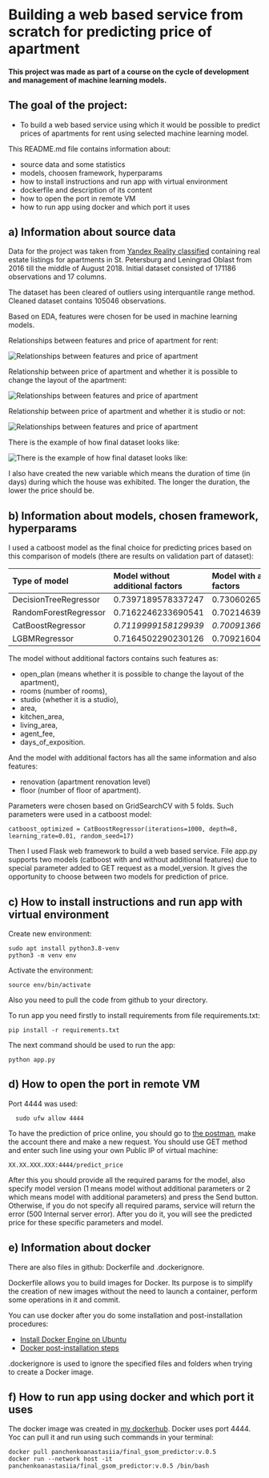 # Building a web based service from scratch for predicting price of apartment

#### This project was made as part of a course on the cycle of development and management of machine learning models.

## The goal of the project:
* To build a web based service using which it would be possible to predict prices of apartments for rent using selected machine learning model.

This README.md file contains information about:
* source data and some statistics
* models, choosen framework, hyperparams 
* how to install instructions and run app with virtual environment
* dockerfile and description of its content
* how to open the port in remote VM
* how to run app using docker and which port it uses

## a) Information about source data

Data for the project was taken from [Yandex Reality classified](https://realty.yandex.ru) containing real estate listings for apartments in St. Petersburg and Leningrad Oblast from 2016 till the middle of August 2018.
Initial dataset consisted of 171186 observations and 17 columns.

The dataset has been cleared of outliers using interquantile range method. Cleaned dataset contains 105046 observations.

Based on EDA, features were chosen for be used in machine learning models.

Relationships between features and price of apartment for rent:

![Relationships between features and price of apartment](https://github.com/AnastasiaPanchenko1/gsom_predictor/blob/main/images/1.png) 

Relationship between price of apartment and whether it is possible to change the layout of the apartment:

![Relationships between features and price of apartment](https://github.com/AnastasiaPanchenko1/gsom_predictor/blob/main/images/2.png) 

Relationship between price of apartment and whether it is studio or not:

![Relationships between features and price of apartment](https://github.com/AnastasiaPanchenko1/gsom_predictor/blob/main/images/3.png) 

There is the example of how final dataset looks like:

![There is the example of how final dataset looks like:](https://github.com/AnastasiaPanchenko1/gsom_predictor/blob/main/images/4.png) 


I also have created the new variable which means the duration of time (in days) during which the house was exhibited. The longer the duration, the lower the price should be.

## b) Information about models, chosen framework, hyperparams 


I used a catboost model as the final choice for predicting prices based on this comparison of models (there are results on validation part of dataset):

|  Type of model        | Model without additional factors     | Model with additional factors  |
| :-------------------- | :-------------------                 | :--------------                | 
| DecisionTreeRegressor | 0.7397189578337247                   | 0.7306026581732368             |
| RandomForestRegressor | 0.7162246233690541                   | 0.7021463938153056             | 
| CatBoostRegressor     | *0.7119999158129939*                 | *0.7009136610665767*           | 
| LGBMRegressor         | 0.7164502290230126                   | 0.709216048526922              | 

The model without additional factors contains such features as:
* open_plan (means whether it is possible to change the layout of the apartment), 
* rooms (number of rooms), 
* studio (whether it is a studio), 
* area, 
* kitchen_area, 
* living_area, 
* agent_fee, 
* days_of_exposition.

And the model with additional factors has all the same information and also features:
* renovation (apartment renovation level)
* floor (number of floor of apartment).

Parameters were chosen based on GridSearchCV with 5 folds.
Such parameters were used in a catboost model:

```
catboost_optimized = CatBoostRegressor(iterations=1000, depth=8, learning_rate=0.01, random_seed=17)
```
Then I used Flask web framework to build a web based service.
File app.py supports two models (catboost with and without additional features) due to special parameter added to GET request as a model_version. It gives the opportunity to choose between two models for prediction of price.


## c) How to install instructions and run app with virtual environment

Create new environment:

    sudo apt install python3.8-venv
    python3 -m venv env

Activate the environment:
 
    source env/bin/activate

Also you need to pull the code from github to your directory.

To run app you need firstly to install requirements from file requirements.txt:

    pip install -r requirements.txt
    
The next command should be used to run the app:

    python app.py
    

## d) How to open the port in remote VM

Port 4444 was used:

      sudo ufw allow 4444

To have the prediction of price online, you should go to [the postman](https://www.postman.com/), make the account there and make a new request. You should use GET method and enter such line using your own Public IP of virtual machine:

    XX.XX.XXX.XXX:4444/predict_price
    
After this you should provide all the required params for the model, also specify model version (1 means model without additional parameters or 2 which means model with additional parameters) and press the Send button. Otherwise, if you do not specify all required params, service will return the error (500 Internal server error).
After you do it, you will see the predicted price for these specific parameters and model.

## e) Information about docker

There are also files in github: Dockerfile and .dockerignore.

Dockerfile allows you to build images for Docker. Its purpose is to simplify the creation of new images without the need to launch a container, perform some operations in it and commit.

You can use docker after you do some installation and post-installation procedures:

* [Install Docker Engine on Ubuntu](https://docs.docker.com/engine/install/ubuntu/)
* [Docker post-installation steps](https://docs.docker.com/engine/install/linux-postinstall/)

.dockerignore is used to ignore the specified files and folders when trying to create a Docker image.

## f) How to run app using docker and which port it uses
The docker image was created in [my dockerhub](https://hub.docker.com/r/panchenkoanastasiia/final_gsom_predictor/tags). Docker uses port 4444.
Yoc can pull it and run using such commands in your terminal:

    docker pull panchenkoanastasiia/final_gsom_predictor:v.0.5
    docker run --network host -it panchenkoanastasiia/final_gsom_predictor:v.0.5 /bin/bash
